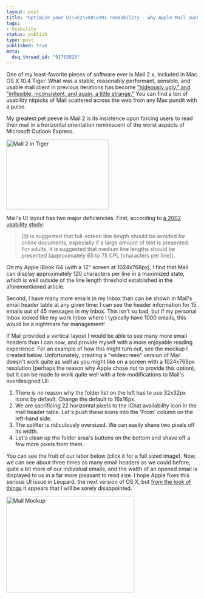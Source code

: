 ```yaml
--- 
layout: post
title: "Optimize your UI\xE2\x80\x99s readability - why Apple Mail sucks"
tags: 
- Usability
status: publish
type: post
published: true
meta: 
  dsq_thread_id: "91763825"
---
```

One of my least-favorite pieces of software ever is Mail 2.x, included in Mac OS X 10.4 Tiger. What was a stable, reasonably performant, sensible, and usable mail client in previous iterations has become <a href="http://arstechnica.com/reviews/os/macosx-10.4.ars/3">&quot;hideously ugly,&quot; and &quot;inflexible, inconsistent, and again, a little strange.&quot;</a> You can find a ton of usability nitpicks of Mail scattered across the web from any Mac pundit with a pulse.

  My greatest pet peeve in Mail 2 is its insistence upon forcing users to read their mail in a horizontal orientation reminiscent of the worst aspects of Microsoft Outlook Express.

  <a href="http://www.brethorsting.com/uidesign/2006/11/18/mail2.png"><img alt="Mail 2 in Tiger" src="http://www.brethorsting.com/uidesign/2006/11/18/mail2-thumb.png" width="269" height="184" /></a>

  Mail's UI layout has two major deficiencies. First, according to <a href="http://psychology.wichita.edu/surl/usabilitynews/42/text_length.htm">a 2002 usability study</a>:
  <blockquote>[I]t is suggested that full-screen line length should be avoided for online documents, especially if a large amount of text is presented. For adults, it is suggested that medium line lengths should be presented (approximately 65 to 75 CPL [characters per line]).</blockquote>

  On my Apple iBook G4 (with a 12" screen at 1024x768px), I find that Mail can display approximately 120 characters per line in a maximized state, which is well outside of the line length threshold established in the aforementioned article.

  Second, I have many more emails in my Inbox than can be shown in Mail's email header table at any given time: I can see the header information for 15 emails out of 45 messages in my Inbox. This isn't so bad, but if my personal Inbox looked like my work Inbox where I typically have 1000 emails, this would be a nightmare for management!

  If Mail provided a vertical layout I would be able to see many more email headers than I can now, and provide myself with a more enjoyable reading experience. For an example of how this might turn out, see the mockup I created below. Unfortunately, creating a &quot;widescreen&quot; version of Mail doesn't work quite as well as you might like on a screen with a 1024x768px resolution (perhaps the reason why Apple chose not to provide this option), but it can be made to work quite well with a few modifications to Mail's overdesigned UI:
  <ol>
  <li>There is no reason why the folder list on the left has to use 32x32px icons by default. Change the default to 16x16px.</li>
  <li>We are sacrificing 22 horizontal pixels to the iChat availability icon in the mail header table. Let's push these icons into the 'From' column on the left-hand side.</li>
  <li>The splitter is ridiculously oversized. We can easily shave two pixels off its width.</li>
  <li>Let's clean up the folder area's buttons on the bottom and shave off a few more pixels from them.</li>
  </ol>

  You can see the fruit of our labor below (click it for a full sized image). Now, we can see about three times as many email headers as we could before, quite a bit more of our individual emails, and the width of an opened email is displayed to us in a far more pleasant to read size. I hope Apple fixes this serious UI issue in Leopard, the next version of OS X, but <a href="http://www.apple.com/macosx/leopard/mail.html">from the look of things</a> it appears that I will be sorely disappointed.

  <a href="http://www.brethorsting.com/uidesign/2006/11/18/Mail-mockup.png"><img alt="Mail Mockup" src="http://www.brethorsting.com/uidesign/2006/11/18/Mail-mockup-thumb.png" width="337" height="253" /></a>
